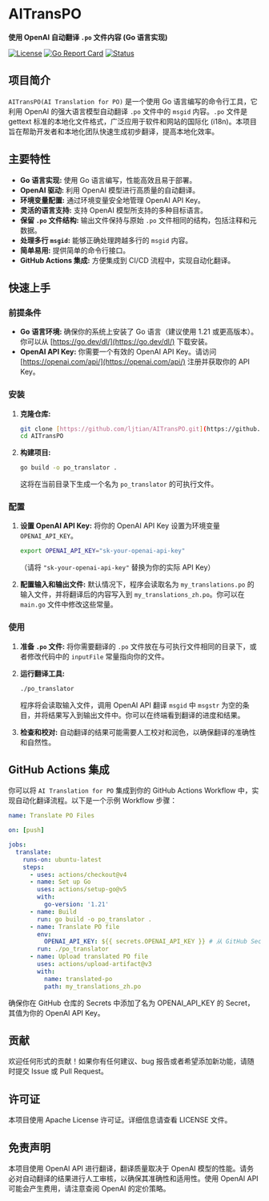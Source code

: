 # AITransPO

**使用 OpenAI 自动翻译 `.po` 文件内容 (Go 语言实现)**

[![License](https://img.shields.io/badge/License-MIT-yellow.svg)](https://opensource.org/licenses/MIT)
[![Go Report Card](https://goreportcard.com/badge/github.com/ljtian/AITransPO)](https://goreportcard.com/report/github.com/ljtian/AITransPO) 
[![Status](https://img.shields.io/badge/Status-Development-yellow)](https://github.com/ljtian/AITransPO) 

## 项目简介

`AITransPO(AI Translation for PO)` 是一个使用 Go 语言编写的命令行工具，它利用 OpenAI 的强大语言模型自动翻译 `.po` 文件中的 `msgid` 内容。`.po` 文件是 gettext 标准的本地化文件格式，广泛应用于软件和网站的国际化 (i18n)。本项目旨在帮助开发者和本地化团队快速生成初步翻译，提高本地化效率。

## 主要特性

* **Go 语言实现:** 使用 Go 语言编写，性能高效且易于部署。
* **OpenAI 驱动:** 利用 OpenAI 模型进行高质量的自动翻译。
* **环境变量配置:** 通过环境变量安全地管理 OpenAI API Key。
* **灵活的语言支持:** 支持 OpenAI 模型所支持的多种目标语言。
* **保留 `.po` 文件结构:** 输出文件保持与原始 `.po` 文件相同的结构，包括注释和元数据。
* **处理多行 `msgid`:** 能够正确处理跨越多行的 `msgid` 内容。
* **简单易用:** 提供简单的命令行接口。
* **GitHub Actions 集成:** 方便集成到 CI/CD 流程中，实现自动化翻译。

## 快速上手

### 前提条件

* **Go 语言环境:** 确保你的系统上安装了 Go 语言（建议使用 1.21 或更高版本）。你可以从 [https://go.dev/dl/](https://go.dev/dl/) 下载安装。
* **OpenAI API Key:** 你需要一个有效的 OpenAI API Key。请访问 [https://openai.com/api/](https://openai.com/api/) 注册并获取你的 API Key。

### 安装

1.  **克隆仓库:**

    ```bash
    git clone [https://github.com/ljtian/AITransPO.git](https://github.com/ljtian/AITransPO.git)
    cd AITransPO
    ```

2.  **构建项目:**

    ```bash
    go build -o po_translator .
    ```

    这将在当前目录下生成一个名为 `po_translator` 的可执行文件。

### 配置

1.  **设置 OpenAI API Key:** 将你的 OpenAI API Key 设置为环境变量 `OPENAI_API_KEY`。

    ```bash
    export OPENAI_API_KEY="sk-your-openai-api-key"
    ```
    （请将 `"sk-your-openai-api-key"` 替换为你的实际 API Key）

2.  **配置输入和输出文件:** 默认情况下，程序会读取名为 `my_translations.po` 的输入文件，并将翻译后的内容写入到 `my_translations_zh.po`。你可以在 `main.go` 文件中修改这些常量。

### 使用

1.  **准备 `.po` 文件:** 将你需要翻译的 `.po` 文件放在与可执行文件相同的目录下，或者修改代码中的 `inputFile` 常量指向你的文件。

2.  **运行翻译工具:**

    ```bash
    ./po_translator
    ```

    程序将会读取输入文件，调用 OpenAI API 翻译 `msgid` 中 `msgstr` 为空的条目，并将结果写入到输出文件中。你可以在终端看到翻译的进度和结果。

3.  **检查和校对:** 自动翻译的结果可能需要人工校对和润色，以确保翻译的准确性和自然性。

## GitHub Actions 集成

你可以将 `AI Translation for PO` 集成到你的 GitHub Actions Workflow 中，实现自动化翻译流程。以下是一个示例 Workflow 步骤：

```yaml
name: Translate PO Files

on: [push]

jobs:
  translate:
    runs-on: ubuntu-latest
    steps:
      - uses: actions/checkout@v4
      - name: Set up Go
        uses: actions/setup-go@v5
        with:
          go-version: '1.21'
      - name: Build
        run: go build -o po_translator .
      - name: Translate PO file
        env:
          OPENAI_API_KEY: ${{ secrets.OPENAI_API_KEY }} # 从 GitHub Secrets 中获取
        run: ./po_translator
      - name: Upload translated PO file
        uses: actions/upload-artifact@v3
        with:
          name: translated-po
          path: my_translations_zh.po
```

确保你在 GitHub 仓库的 Secrets 中添加了名为 OPENAI_API_KEY 的 Secret，其值为你的 OpenAI API Key。

## 贡献
欢迎任何形式的贡献！如果你有任何建议、bug 报告或者希望添加新功能，请随时提交 Issue 或 Pull Request。

## 许可证
本项目使用 Apache License 许可证。详细信息请查看 LICENSE 文件。

## 免责声明
本项目使用 OpenAI API 进行翻译，翻译质量取决于 OpenAI 模型的性能。请务必对自动翻译的结果进行人工审核，以确保其准确性和适用性。使用 OpenAI API 可能会产生费用，请注意查阅 OpenAI 的定价策略。
